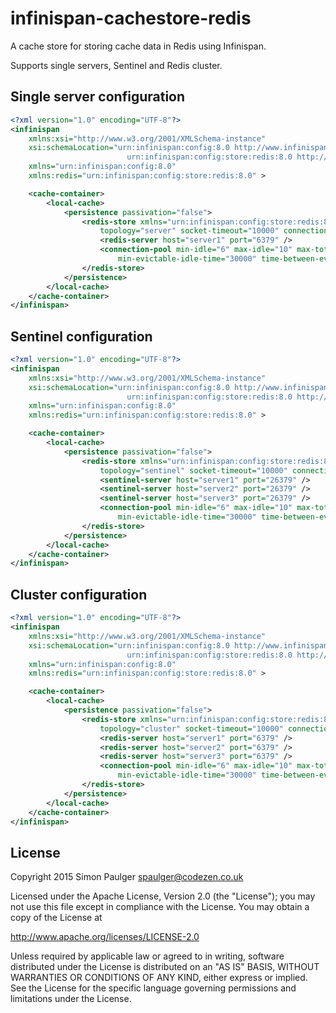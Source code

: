 
# infinispan-cachestore-redis

A cache store for storing cache data in Redis using Infinispan.

Supports single servers, Sentinel and Redis cluster.

## Single server configuration

```xml
<?xml version="1.0" encoding="UTF-8"?>
<infinispan
    xmlns:xsi="http://www.w3.org/2001/XMLSchema-instance"
    xsi:schemaLocation="urn:infinispan:config:8.0 http://www.infinispan.org/schemas/infinispan-config-8.0.xsd
                          urn:infinispan:config:store:redis:8.0 http://www.infinispan.org/schemas/infinispan-cachestore-redis-config-8.0.xsd"
    xmlns="urn:infinispan:config:8.0"
    xmlns:redis="urn:infinispan:config:store:redis:8.0" >

    <cache-container>
        <local-cache>
            <persistence passivation="false">
                <redis-store xmlns="urn:infinispan:config:store:redis:8.0"
                    topology="server" socket-timeout="10000" connection-timeout="10000">
                    <redis-server host="server1" port="6379" />
                    <connection-pool min-idle="6" max-idle="10" max-total="20"
                        min-evictable-idle-time="30000" time-between-eviction-runs="30000" />
                </redis-store>
            </persistence>
        </local-cache>
    </cache-container>
</infinispan>
```

## Sentinel configuration

```xml
<?xml version="1.0" encoding="UTF-8"?>
<infinispan
    xmlns:xsi="http://www.w3.org/2001/XMLSchema-instance"
    xsi:schemaLocation="urn:infinispan:config:8.0 http://www.infinispan.org/schemas/infinispan-config-8.0.xsd
                          urn:infinispan:config:store:redis:8.0 http://www.infinispan.org/schemas/infinispan-cachestore-redis-config-8.0.xsd"
    xmlns="urn:infinispan:config:8.0"
    xmlns:redis="urn:infinispan:config:store:redis:8.0" >

    <cache-container>
        <local-cache>
            <persistence passivation="false">
                <redis-store xmlns="urn:infinispan:config:store:redis:8.0"
                    topology="sentinel" socket-timeout="10000" connection-timeout="10000" master-name="mymaster">
                    <sentinel-server host="server1" port="26379" />
                    <sentinel-server host="server2" port="26379" />
                    <sentinel-server host="server3" port="26379" />
                    <connection-pool min-idle="6" max-idle="10" max-total="20"
                        min-evictable-idle-time="30000" time-between-eviction-runs="30000" />
                </redis-store>
            </persistence>
        </local-cache>
    </cache-container>
</infinispan>
```

## Cluster configuration

```xml
<?xml version="1.0" encoding="UTF-8"?>
<infinispan
    xmlns:xsi="http://www.w3.org/2001/XMLSchema-instance"
    xsi:schemaLocation="urn:infinispan:config:8.0 http://www.infinispan.org/schemas/infinispan-config-8.0.xsd
                          urn:infinispan:config:store:redis:8.0 http://www.infinispan.org/schemas/infinispan-cachestore-redis-config-8.0.xsd"
    xmlns="urn:infinispan:config:8.0"
    xmlns:redis="urn:infinispan:config:store:redis:8.0" >

    <cache-container>
        <local-cache>
            <persistence passivation="false">
                <redis-store xmlns="urn:infinispan:config:store:redis:8.0"
                    topology="cluster" socket-timeout="10000" connection-timeout="10000">
                    <redis-server host="server1" port="6379" />
                    <redis-server host="server2" port="6379" />
                    <redis-server host="server3" port="6379" />
                    <connection-pool min-idle="6" max-idle="10" max-total="20"
                        min-evictable-idle-time="30000" time-between-eviction-runs="30000" />
                </redis-store>
            </persistence>
        </local-cache>
    </cache-container>
</infinispan>
```



## License

Copyright 2015 Simon Paulger <spaulger@codezen.co.uk>

Licensed under the Apache License, Version 2.0 (the "License");
you may not use this file except in compliance with the License.
You may obtain a copy of the License at

http://www.apache.org/licenses/LICENSE-2.0

Unless required by applicable law or agreed to in writing, software
distributed under the License is distributed on an "AS IS" BASIS,
WITHOUT WARRANTIES OR CONDITIONS OF ANY KIND, either express or implied.
See the License for the specific language governing permissions and
limitations under the License.
